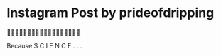 # Instagram Post by prideofdripping

🏳️‍⚧️🙏🏳️‍⚧️🙏🏳️‍⚧️🙏🏳️‍⚧️🙏🏳️‍⚧️🙏🏳️‍⚧️🙏

Because S C I E N C E . . .
